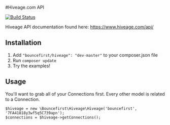 #Hiveage.com API

[![Build Status](https://travis-ci.org/Bouncefirst/hiveage-php.svg?branch=master)](https://travis-ci.org/Bouncefirst/hiveage-php)

Hiveage API documentation found here: https://www.hiveage.com/api/

## Installation

1. Add `"bouncefirst/hiveage": "dev-master"` to your composer.json file
2. Run `composer update`
3. Try the examples!


## Usage

You'll want to grab all of your Connections first. Every other model is related to a Connection.

    $hiveage = new \Bouncefirst\Hiveage\Hiveage('bouncefirst', '7FA41818y3wf5q5C739apn');
    $connections = $hiveage->getConnections();
